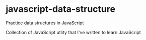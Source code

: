 # javascript-data-structure
Practice data structures in JavaScript

Collection of JavaScript utlity that I've written to learn JavaScript
